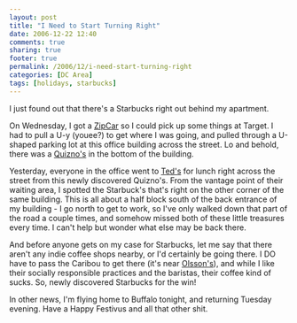 ```yaml
---
layout: post
title: "I Need to Start Turning Right"
date: 2006-12-22 12:40
comments: true
sharing: true
footer: true
permalink: /2006/12/i-need-start-turning-right
categories: [DC Area]
tags: [holidays, starbucks]
---
```

I just found out that there's a Starbucks right out behind my apartment.

On Wednesday, I got a <a href="http://www.zipcar.com/">ZipCar</a> so I could pick up some things at Target.  I had to pull a U-y (youee?) to get where I was going, and pulled through a U-shaped parking lot at this office building across the street.  Lo and behold, there was a <a href="http://www.quiznos.com/">Quizno's</a> in the bottom of the building.

Yesterday, everyone in the office went to <a href="http://www.tedsmontanagrill.com/">Ted's</a> for lunch right across the street from this newly discovered Quizno's.  From the vantage point of their waiting area, I spotted the Starbuck's that's right on the other corner of the same building.  This is all about a half block south of the back entrance of my building - I go north to get to work, so I've only walked down that part of the road a couple times, and somehow missed both of these little treasures every time.  I can't help but wonder what else may be back there.

And before anyone gets on my case for Starbucks, let me say that there aren't any indie coffee shops nearby, or I'd certainly be going there.  I DO have to pass the Caribou to get there (it's near <a href="http://www.brockli.com/archives/2006/12/my_very_own_bookstore.php">Olsson's</a>), and while I like their socially responsible practices and the baristas, their coffee kind of sucks.  So, newly discovered Starbucks for the win!

In other news, I'm flying home to Buffalo tonight, and returning Tuesday evening.  Have a Happy Festivus and all that other shit.
